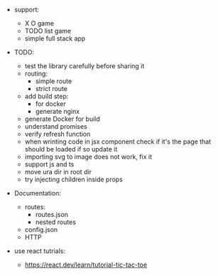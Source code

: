 + support:
    + X O game
    + TODO list game
    + simple full stack app

+ TODO:
    + test the library carefully before sharing it
    + routing:
        + simple route
        + strict route
    + add build step:
        + for docker
        + generate nginx
    + generate Docker for build
    + understand promises
    + verify refresh function
    + when wrinting code in jsx component check if it's the page that should be loaded if so update it
    + importing svg to image does not work, fix it
    + support js and ts
    + move ura dir in root dir
    + try injecting children inside props

+ Documentation:
    + routes:
        + routes.json
        + nested routes
    + config.json
    + HTTP

+ use react tutrials:
    + https://react.dev/learn/tutorial-tic-tac-toe
